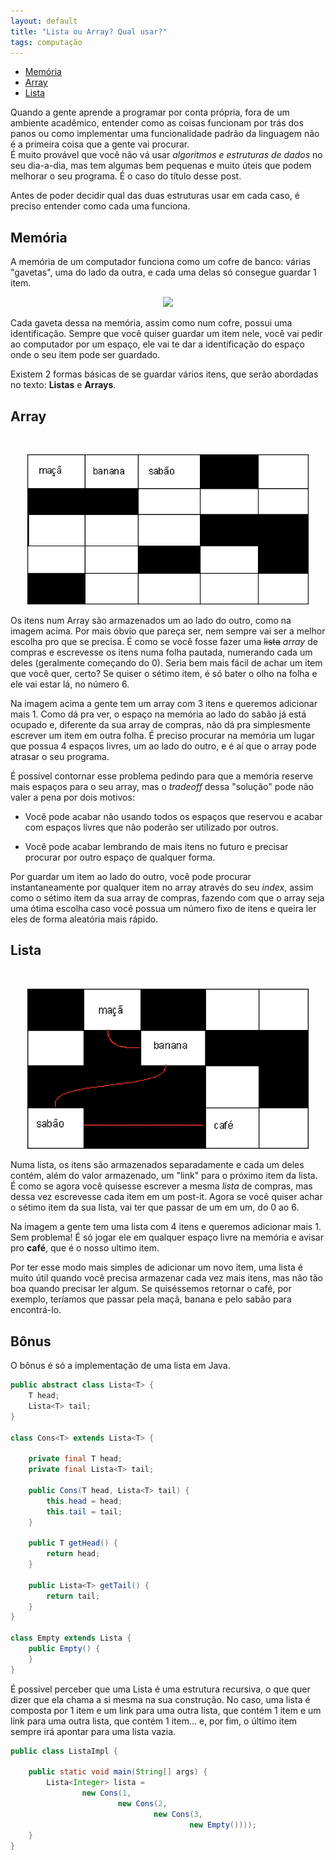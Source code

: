 ```yaml
---
layout: default
title: "Lista ou Array? Qual usar?"
tags: computação
---
```


* [Memória](#memoria)
* [Array](#array)
* [Lista](#lista)

Quando a gente aprende a programar por conta própria, fora de um ambiente acadêmico, entender como as coisas funcionam por trás dos panos ou como implementar uma funcionalidade padrão da linguagem não é a primeira coisa que a gente vai procurar.  
É muito provável que você não vá usar *algoritmos e estruturas de dados* no seu dia-a-dia, mas tem algumas bem pequenas e muito úteis que podem melhorar o seu programa. É o caso do título desse post.

Antes de poder decidir qual das duas estruturas usar em cada caso, é preciso entender como cada uma funciona.

## Memória<a name="memoria"></a>

A memória de um computador funciona como um cofre de banco: várias "gavetas", uma do lado da outra, e cada uma delas só consegue guardar 1 item.

<div style="text-align:center"><img src="https://i.pinimg.com/474x/bb/3c/ef/bb3cef858708cfbb70607cf7b3ddc40c--bank-concepts.jpg"/></div>

Cada gaveta dessa na memória, assim como num cofre, possui uma identificação. Sempre que você quiser guardar um item nele, você vai pedir ao computador por um espaço, ele vai te dar a identificação do espaço onde o seu item pode ser guardado.

Existem 2 formas básicas de se guardar vários itens, que serão abordadas no texto: **Listas** e **Arrays**.

## Array<a name="array"></a>
&nbsp;
<div style="text-align:center"><img src="./img/array-in-memory.png" width=450/></div>

Os itens num Array são armazenados um ao lado do outro, como na imagem acima. Por mais óbvio que pareça ser, nem sempre vai ser a melhor escolha pro que se precisa.
É como se você fosse fazer uma ~~lista~~ *array* de compras e escrevesse os itens numa folha pautada, numerando cada um deles (geralmente começando do 0). Seria bem mais fácil de achar um item que você quer, certo? Se quiser o sétimo item, é só bater o olho na folha e ele vai estar lá, no número 6.  

Na imagem acima a gente tem um array com 3 itens e queremos adicionar mais 1. Como dá pra ver, o espaço na memória ao lado do sabão já está ocupado e, diferente da sua array de compras, não dá pra simplesmente escrever um item em outra folha. É preciso procurar na memória um lugar que possua 4 espaços livres, um ao lado do outro, e é aí que o array pode atrasar o seu programa.

É possível contornar esse problema pedindo para que a memória reserve mais espaços para o seu array, mas o *tradeoff* dessa "solução" pode não valer a pena por dois motivos:
* Você pode acabar não usando todos os espaços que reservou e acabar com espaços livres que não poderão ser utilizado por outros.
- Você pode acabar lembrando de mais itens no futuro e precisar procurar por outro espaço de qualquer forma.

Por guardar um item ao lado do outro, você pode procurar instantaneamente por qualquer item no array através do seu *index*, assim como o sétimo item da sua array de compras, fazendo com que o array seja uma ótima escolha caso você possua um número fixo de itens e queira ler eles de forma aleatória mais rápido.

## Lista<a name="lista"></a>
&nbsp;
<div style="text-align:center"><img src="./img/list-in-memory.png" width=450/></div>

Numa lista, os itens são armazenados separadamente e cada um deles contém, além do valor armazenado, um "link" para o próximo item da lista.
É como se agora você quisesse escrever a mesma *lista* de compras, mas dessa vez escrevesse cada item em um post-it. Agora se você quiser achar o sétimo item da sua lista, vai ter que passar de um em um, do 0 ao 6.

Na imagem a gente tem uma lista com 4 itens e queremos adicionar mais 1. Sem problema! É só jogar ele em qualquer espaço livre na memória e avisar pro **café**, que é o nosso ultimo item. 

Por ter esse modo mais simples de adicionar um novo item, uma lista é muito útil quando você precisa armazenar cada vez mais itens, mas não tão boa quando precisar ler algum. Se quiséssemos retornar o café, por exemplo, teríamos que passar pela maçã, banana e pelo sabão para encontrá-lo. 

## Bônus

O bônus é só a implementação de uma lista em Java.

~~~Java
public abstract class Lista<T> {
    T head;
    Lista<T> tail;
}

class Cons<T> extends Lista<T> {

    private final T head;
    private final Lista<T> tail;

    public Cons(T head, Lista<T> tail) {
        this.head = head;
        this.tail = tail;
    }

    public T getHead() {
        return head;
    }

    public Lista<T> getTail() {
        return tail;
    }
}

class Empty extends Lista {
    public Empty() {
    }
}
~~~

É possível perceber que uma Lista é uma estrutura recursiva, o que quer dizer que ela chama a si mesma na sua construção. No caso, uma lista é composta por 1 item e um link para uma outra lista, que contém 1 item e um link para uma outra lista, que contém 1 item... e, por fim, o último item sempre irá apontar para uma lista vazia.

~~~Java
public class ListaImpl {

    public static void main(String[] args) {
        Lista<Integer> lista =
                new Cons(1,
                        new Cons(2,
                                new Cons(3,
                                        new Empty())));
    }
}
~~~